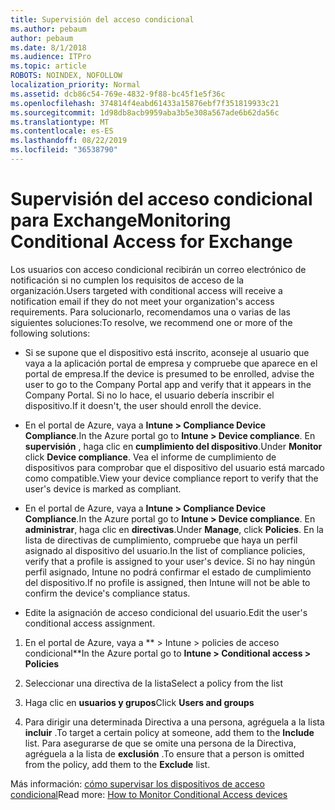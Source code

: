 ```yaml
---
title: Supervisión del acceso condicional
ms.author: pebaum
author: pebaum
ms.date: 8/1/2018
ms.audience: ITPro
ms.topic: article
ROBOTS: NOINDEX, NOFOLLOW
localization_priority: Normal
ms.assetid: dcb86c54-769e-4832-9f88-bc45f1e5f36c
ms.openlocfilehash: 374814f4eabd61433a15876ebf7f351819933c21
ms.sourcegitcommit: 1d98db8acb9959aba3b5e308a567ade6b62da56c
ms.translationtype: MT
ms.contentlocale: es-ES
ms.lasthandoff: 08/22/2019
ms.locfileid: "36538790"
---
```

# <a name="monitoring-conditional-access-for-exchange"></a><span data-ttu-id="a323c-102">Supervisión del acceso condicional para Exchange</span><span class="sxs-lookup"><span data-stu-id="a323c-102">Monitoring Conditional Access for Exchange</span></span>

<span data-ttu-id="a323c-103">Los usuarios con acceso condicional recibirán un correo electrónico de notificación si no cumplen los requisitos de acceso de la organización.</span><span class="sxs-lookup"><span data-stu-id="a323c-103">Users targeted with conditional access will receive a notification email if they do not meet your organization's access requirements.</span></span> <span data-ttu-id="a323c-104">Para solucionarlo, recomendamos una o varias de las siguientes soluciones:</span><span class="sxs-lookup"><span data-stu-id="a323c-104">To resolve, we recommend one or more of the following solutions:</span></span>
  
- <span data-ttu-id="a323c-105">Si se supone que el dispositivo está inscrito, aconseje al usuario que vaya a la aplicación portal de empresa y compruebe que aparece en el portal de empresa.</span><span class="sxs-lookup"><span data-stu-id="a323c-105">If the device is presumed to be enrolled, advise the user to go to the Company Portal app and verify that it appears in the Company Portal.</span></span> <span data-ttu-id="a323c-106">Si no lo hace, el usuario debería inscribir el dispositivo.</span><span class="sxs-lookup"><span data-stu-id="a323c-106">If it doesn't, the user should enroll the device.</span></span>
    
- <span data-ttu-id="a323c-107">En el portal de Azure, vaya a **Intune \> Compliance Device Compliance**.</span><span class="sxs-lookup"><span data-stu-id="a323c-107">In the Azure portal go to **Intune \> Device compliance**.</span></span> <span data-ttu-id="a323c-108">En **supervisión** , haga clic en **cumplimiento del dispositivo**.</span><span class="sxs-lookup"><span data-stu-id="a323c-108">Under **Monitor** click **Device compliance**.</span></span> <span data-ttu-id="a323c-109">Vea el informe de cumplimiento de dispositivos para comprobar que el dispositivo del usuario está marcado como compatible.</span><span class="sxs-lookup"><span data-stu-id="a323c-109">View your device compliance report to verify that the user's device is marked as compliant.</span></span> 
    
- <span data-ttu-id="a323c-110">En el portal de Azure, vaya a **Intune \> Compliance Device Compliance**.</span><span class="sxs-lookup"><span data-stu-id="a323c-110">In the Azure portal go to **Intune \> Device compliance**.</span></span> <span data-ttu-id="a323c-111">En **administrar**, haga clic en **directivas**.</span><span class="sxs-lookup"><span data-stu-id="a323c-111">Under **Manage**, click **Policies**.</span></span> <span data-ttu-id="a323c-112">En la lista de directivas de cumplimiento, compruebe que haya un perfil asignado al dispositivo del usuario.</span><span class="sxs-lookup"><span data-stu-id="a323c-112">In the list of compliance policies, verify that a profile is assigned to your user's device.</span></span> <span data-ttu-id="a323c-113">Si no hay ningún perfil asignado, Intune no podrá confirmar el estado de cumplimiento del dispositivo.</span><span class="sxs-lookup"><span data-stu-id="a323c-113">If no profile is assigned, then Intune will not be able to confirm the device's compliance status.</span></span> 
    
- <span data-ttu-id="a323c-114">Edite la asignación de acceso condicional del usuario.</span><span class="sxs-lookup"><span data-stu-id="a323c-114">Edit the user's conditional access assignment.</span></span>
    
1. <span data-ttu-id="a323c-115">En el portal de Azure, vaya a \*\* \> Intune \> policies de acceso condicional\*\*</span><span class="sxs-lookup"><span data-stu-id="a323c-115">In the Azure portal go to **Intune \> Conditional access \> Policies**</span></span>
    
2. <span data-ttu-id="a323c-116">Seleccionar una directiva de la lista</span><span class="sxs-lookup"><span data-stu-id="a323c-116">Select a policy from the list</span></span>
    
3. <span data-ttu-id="a323c-117">Haga clic en **usuarios y grupos**</span><span class="sxs-lookup"><span data-stu-id="a323c-117">Click **Users and groups**</span></span>
    
4. <span data-ttu-id="a323c-118">Para dirigir una determinada Directiva a una persona, agréguela a la lista **incluir** .</span><span class="sxs-lookup"><span data-stu-id="a323c-118">To target a certain policy at someone, add them to the **Include** list.</span></span> <span data-ttu-id="a323c-119">Para asegurarse de que se omite una persona de la Directiva, agréguela a la lista de **exclusión** .</span><span class="sxs-lookup"><span data-stu-id="a323c-119">To ensure that a person is omitted from the policy, add them to the **Exclude** list.</span></span> 
    
<span data-ttu-id="a323c-120">Más información: [cómo supervisar los dispositivos de acceso condicional](https://docs.microsoft.com/intune/conditional-access-exchange-monitor)</span><span class="sxs-lookup"><span data-stu-id="a323c-120">Read more: [How to Monitor Conditional Access devices](https://docs.microsoft.com/intune/conditional-access-exchange-monitor)</span></span>
  

